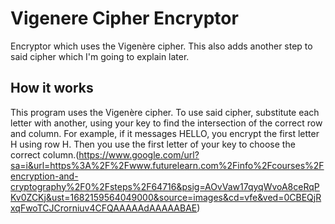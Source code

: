 # Vigenere Cipher Encryptor
Encryptor which uses the Vigenère cipher. This also adds another step to said cipher which I'm going to explain later.
## How it works
This program uses the Vigenère cipher. To use said cipher, substitute each letter with another, using your key to find the intersection of the correct row and column. For example, if it messages HELLO, you encrypt the first letter H using row H. Then you use the first letter of your key to choose the correct column.(https://www.google.com/url?sa=i&url=https%3A%2F%2Fwww.futurelearn.com%2Finfo%2Fcourses%2Fencryption-and-cryptography%2F0%2Fsteps%2F64716&psig=AOvVaw17qyqWvoA8ceRqPKv0ZCKj&ust=1682159564049000&source=images&cd=vfe&ved=0CBEQjRxqFwoTCJCrorniuv4CFQAAAAAdAAAAABAE)
